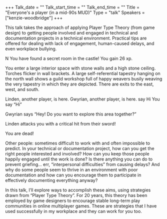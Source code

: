+++
Talk_date = ""
Talk_start_time = ""
Talk_end_time = ""
Title = "Everyone's a player (in a mid-90s MUD)"
Type = "talk"
Speakers = ["kenzie-woodbridge"]
+++

This talk takes the approach of applying Player Type Theory (from game design) to getting people involved and engaged in technical and documentation projects in a technical environment. Practical tips are offered for dealing with lack of engagement, human-caused delays, and even workplace bullying.

N
You have found a secret room in the castle! You gain 26 xp.

You enter a large interior space with stone walls and a high stone ceiling. Torches flicker in wall brackets. A large self-referential tapestry hanging on the north wall shows a guild workshop full of happy weavers busily weaving the very tapestry in which they are depicted. There are exits to the east, west, and south.

Linden, another player, is here.
Gwyrian, another player, is here.
say Hi
You say “Hi”

Gwyrian says “Hey! Do you want to explore this area together?”

Linden attacks you with a critical hit from their sword!

You are dead!

Other people: sometimes difficult to work with and often impossible to predict. In your technical or documentation project, how can you get the right people interested and involved? How can you keep those people happily engaged until the work is done? Is there anything you can do to prevent griefing… err, “interpersonal difficulties” from causing delays? And why do some people seem to thrive in an environment with poor documentation and how can you encourage them to participate in effectively documenting everything anyway?

In this talk, I’ll explore ways to accomplish these aims, using strategies drawn from “Player Type Theory”. For 20 years, this theory has been employed by game designers to encourage stable long-term play communities in online multiplayer games. These are strategies that I have used successfully in my workplace and they can work for you too.
